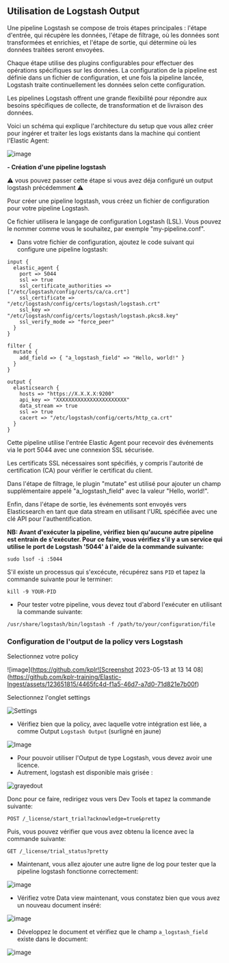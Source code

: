 ## Utilisation de Logstash Output 

Une pipeline Logstash se compose de trois étapes principales : l'étape d'entrée, qui récupère les données, l'étape de filtrage, où les données sont transformées et enrichies, et l'étape de sortie, qui détermine où les données traitées seront envoyées. 

Chaque étape utilise des plugins configurables pour effectuer des opérations spécifiques sur les données. La configuration de la pipeline est définie dans un fichier de configuration, et une fois la pipeline lancée, Logstash traite continuellement les données selon cette configuration. 

Les pipelines Logstash offrent une grande flexibilité pour répondre aux besoins spécifiques de collecte, de transformation et de livraison des données.

Voici un schéma qui explique l'architecture du setup que vous allez créer pour ingérer et traiter les logs existants dans la machine qui contient l'Elastic Agent:

![image](https://github.com/kplr-training/Elastic-Ingest/assets/123748177/3e6b69e4-1f2a-40cd-ad7c-85e9fe285553)

**- Création d'une pipeline logstash**

⚠️ vous pouvez passer cette étape si vous avez déja configuré un output logstash précédemment ⚠️

Pour créer une pipeline logstash, vous créez un fichier de configuration pour votre pipeline Logstash. 

Ce fichier utilisera le langage de configuration Logstash (LSL). Vous pouvez le nommer comme vous le souhaitez, par exemple "my-pipeline.conf".

- Dans votre fichier de configuration, ajoutez le code suivant qui configure une pipeline logstash:

```
input {
  elastic_agent {
    port => 5044
    ssl => true
    ssl_certificate_authorities => ["/etc/logstash/config/certs/ca/ca.crt"]
    ssl_certificate => "/etc/logstash/config/certs/logstash/logstash.crt"
    ssl_key => "/etc/logstash/config/certs/logstash/logstash.pkcs8.key"
    ssl_verify_mode => "force_peer"
  }
}

filter {
  mutate {
    add_field => { "a_logstash_field" => "Hello, world!" }
  }
}

output {
  elasticsearch {
    hosts => "https://X.X.X.X:9200"
    api_key => "XXXXXXXXXXXXXXXXXXXXXXX"
    data_stream => true
    ssl => true
    cacert => "/etc/logstash/config/certs/http_ca.crt"
  }
}
```
Cette pipeline utilise l'entrée Elastic Agent pour recevoir des événements via le port 5044 avec une connexion SSL sécurisée. 

Les certificats SSL nécessaires sont spécifiés, y compris l'autorité de certification (CA) pour vérifier le certificat du client. 

Dans l'étape de filtrage, le plugin "mutate" est utilisé pour ajouter un champ supplémentaire appelé "a_logstash_field" avec la valeur "Hello, world!". 

Enfin, dans l'étape de sortie, les événements sont envoyés vers Elasticsearch en tant que data stream en utilisant l'URL spécifiée avec une clé API pour l'authentification. 



**NB: Avant d'exécuter la pipeline, vérifiez bien qu'aucune autre pipeline est entrain de s'exécuter. Pour ce faire, vous vérifiez s'il y a un service qui utilise le port de Logstash '5044' à l'aide de la commande suivante:**

```
sudo lsof -i :5044
```

S'il existe un processus qui s'excécute, récupérez sans `PID` et tapez la commande suivante pour le terminer:

```
kill -9 YOUR-PID
```

- Pour tester votre pipeline, vous devez tout d'abord l'exécuter en utilisant la commande suivante: 

```
/usr/share/logstash/bin/logstash -f /path/to/your/configuration/file
```

### Configuration de l'output de la policy vers Logstash

Selectionnez votre policy

![image](https://github.com/kplr![Screenshot 2023-05-13 at 13 14 08](https://github.com/kplr-training/Elastic-Ingest/assets/123651815/4465fc4d-f1a5-46d7-a7d0-71d821e7b00f)

Selectionnez l'onglet settings

![Settings](https://github.com/kplr-training/Elastic-Ingest/assets/123651815/f0a041c6-c1e0-40bd-b7b2-8803ffdfe542)

- Vérifiez bien que la policy, avec laquelle votre intégration est liée, a comme Output `Logstash Output`
(surligné en jaune)

![Image](https://github.com/kplr-training/Elastic-Ingest/assets/123748177/efa4863c-d4b5-4177-b26d-6359b5e2db87)

- Pour pouvoir utiliser l'Output de type Logstash, vous devez avoir une licence.
- Autrement, logstash est disponible mais grisée : 

![grayedout](https://github.com/kplr-training/Elastic-Ingest/assets/123651815/ebaaf97b-3a9a-411d-a272-007967679068)

Donc pour ce faire, redirigez vous vers Dev Tools et tapez la commande suivante:

```POST /_license/start_trial?acknowledge=true&pretty```

Puis, vous pouvez vérifier que vous avez obtenu la licence avec la commande suivante:

```GET /_license/trial_status?pretty```

- Maintenant, vous allez ajouter une autre ligne de log pour tester que la pipeline logstash fonctionne correctement:

![image](https://github.com/kplr-training/Elastic-Ingest/assets/123748177/d491179b-40c0-4b08-afa0-d3d005c29fe5)

- Vérifiez votre Data view maintenant, vous constatez bien que vous avez un nouveau document inséré: 

![image](https://github.com/kplr-training/Elastic-Ingest/assets/123748177/e6806427-fe74-4500-bd63-aa8bf9126c21)

- Développez le document et vérifiez que le champ `a_logstash_field` existe dans le document: 

![image](https://github.com/kplr-training/Elastic-Ingest/assets/123748177/4e72a915-80fd-4767-a670-d3bd2c22266f)
